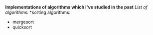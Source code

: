 **Implementations of algorithms which I've studied in the past**
*List of algorithms:*
*sorting algorithms:
  - mergesort
  - quicksort
